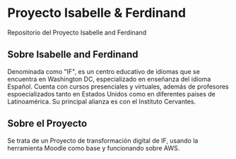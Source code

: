 # Proyecto Isabelle & Ferdinand
Repositorio del Proyecto Isabelle and Ferdinand

## Sobre Isabelle and Ferdinand
Denominada como "IF", es un centro educativo de idiomas que se encuentra en Washington DC, especializado en enseñanza del idioma Español. Cuenta con cursos presenciales y virtuales, además de profesores espoecializados tanto en Estados Unidos como en diferentes países de Latinoamérica. Su principal alianza es con el Instituto Cervantes.

## Sobre el Proyecto
Se trata de un Proyecto de transformación digital de IF, usando la herramienta Moodle como base y funcionando sobre AWS.

